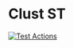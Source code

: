 # Clust ST

[![Test Actions](https://github.com/Data-Open-Algorithms/clust_st/actions/workflows/test-actions.yml/badge.svg)](https://github.com/Data-Open-Algorithms/clust_st/actions/workflows/test-actions.yml)